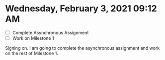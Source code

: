 # Wednesday, February  3, 2021 09:12 AM
- [ ] Complete Asynchronous Assignment
- [ ] Work on Milestone 1

Signing on. I am going to complete the asynchronous assignment and work on the rest of Milestone 1.

